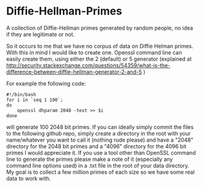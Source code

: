 # Diffie-Hellman-Primes
A collection of Diffie-Hellman primes generated by random people, no idea if they are legitimate or not.

So it occurs to me that we have no corpus of data on Diffie Helman primes. With this in mind I would 
like to create one. Openssl command line can easily create them, using either the 2 (default) or 5 
generator (explained at 
http://security.stackexchange.com/questions/54359/what-is-the-difference-between-diffie-hellman-generator-2-and-5 ) 

For example the following code:

```
#!/bin/bash
for i in `seq 1 100`;
do
    openssl dhparam 2048 -text >> $i
done
```

will generate 100 2048 bit primes. If you can ideally simply commit the files to the following github repo, 
simply create a directory in the root with your name/whatever you want to call it (nothing rude please) and 
have a "2048" directory for the 2048 bit primes and a "4096" directory for the 4096 bit primes I would 
appreciate it. If you use a tool other than OpenSSL command line to generate the primes please make a note of 
it (especially any command line options used) in a .txt file in the root of your data directory. My goal is to 
collect a few million primes of each size so we have some real data to work with. 
